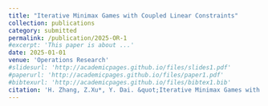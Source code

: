 ```yaml
---
title: "Iterative Minimax Games with Coupled Linear Constraints"
collection: publications
category: submitted
permalink: /publication/2025-OR-1
#excerpt: 'This paper is about ...'
date: 2025-01-01
venue: 'Operations Research'
#slidesurl: 'http://academicpages.github.io/files/slides1.pdf'
#paperurl: 'http://academicpages.github.io/files/paper1.pdf'
#bibtexurl: 'http://academicpages.github.io/files/bibtex1.bib'
citation: 'H. Zhang, Z.Xu*, Y. Dai. &quot;Iterative Minimax Games with Coupled Linear Constraints.&quot; <i>Operations Research</i>. submitted. (2025).'
---
```


